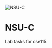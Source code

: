 ![NSU-C](https://user-images.githubusercontent.com/22028960/195461633-cbcc31b6-d20a-4346-95e1-041b15130d75.jpg)

# NSU-C
Lab tasks for cse115.
